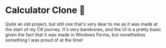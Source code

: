 # Calculator Clone 🧠
Quite an old project, but still one that's very dear to me as it was made at the start of my C# journey. It's very barebones, and the UI is a pretty basic given the fact that it was made in Windows Forms, but nonetheless something I was proud of at the time!
